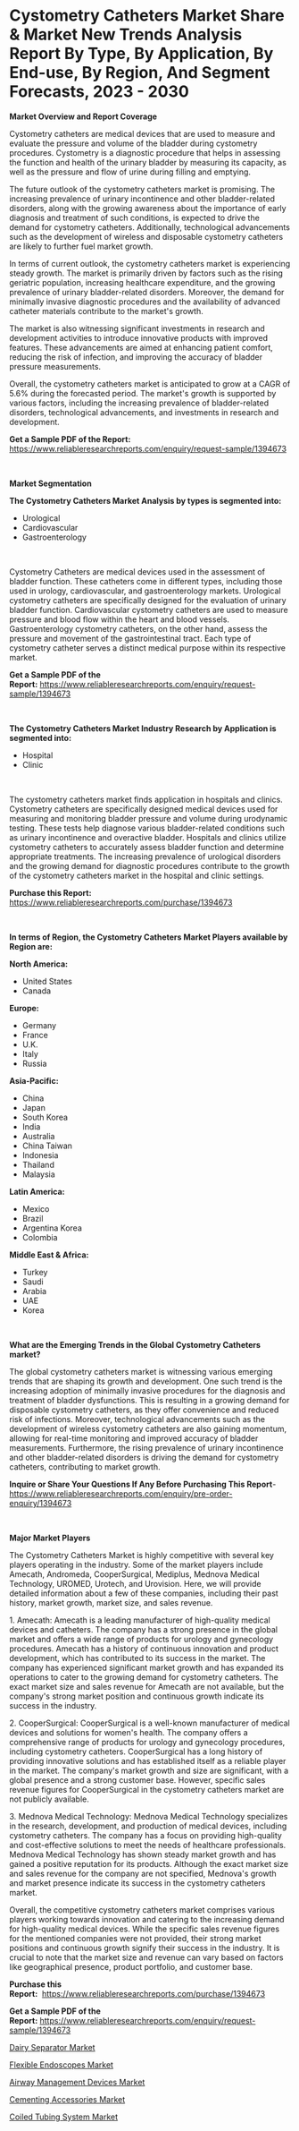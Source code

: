 <p><h1>Cystometry Catheters Market Share & Market New Trends Analysis Report By Type, By Application, By End-use, By Region, And Segment Forecasts, 2023 - 2030</h1></p><p><strong>Market Overview and Report Coverage</strong></p>
<p><p>Cystometry catheters are medical devices that are used to measure and evaluate the pressure and volume of the bladder during cystometry procedures. Cystometry is a diagnostic procedure that helps in assessing the function and health of the urinary bladder by measuring its capacity, as well as the pressure and flow of urine during filling and emptying.</p><p>The future outlook of the cystometry catheters market is promising. The increasing prevalence of urinary incontinence and other bladder-related disorders, along with the growing awareness about the importance of early diagnosis and treatment of such conditions, is expected to drive the demand for cystometry catheters. Additionally, technological advancements such as the development of wireless and disposable cystometry catheters are likely to further fuel market growth.</p><p>In terms of current outlook, the cystometry catheters market is experiencing steady growth. The market is primarily driven by factors such as the rising geriatric population, increasing healthcare expenditure, and the growing prevalence of urinary bladder-related disorders. Moreover, the demand for minimally invasive diagnostic procedures and the availability of advanced catheter materials contribute to the market's growth.</p><p>The market is also witnessing significant investments in research and development activities to introduce innovative products with improved features. These advancements are aimed at enhancing patient comfort, reducing the risk of infection, and improving the accuracy of bladder pressure measurements.</p><p>Overall, the cystometry catheters market is anticipated to grow at a CAGR of 5.6% during the forecasted period. The market's growth is supported by various factors, including the increasing prevalence of bladder-related disorders, technological advancements, and investments in research and development.</p></p>
<p><strong>Get a Sample PDF of the Report:</strong> <a href="https://www.reliableresearchreports.com/enquiry/request-sample/1394673">https://www.reliableresearchreports.com/enquiry/request-sample/1394673</a></p>
<p>&nbsp;</p>
<p><strong>Market Segmentation</strong></p>
<p><strong>The Cystometry Catheters Market Analysis by types is segmented into:</strong></p>
<p><ul><li>Urological</li><li>Cardiovascular</li><li>Gastroenterology</li></ul></p>
<p>&nbsp;</p>
<p><p>Cystometry Catheters are medical devices used in the assessment of bladder function. These catheters come in different types, including those used in urology, cardiovascular, and gastroenterology markets. Urological cystometry catheters are specifically designed for the evaluation of urinary bladder function. Cardiovascular cystometry catheters are used to measure pressure and blood flow within the heart and blood vessels. Gastroenterology cystometry catheters, on the other hand, assess the pressure and movement of the gastrointestinal tract. Each type of cystometry catheter serves a distinct medical purpose within its respective market.</p></p>
<p><strong>Get a Sample PDF of the Report:</strong>&nbsp;<a href="https://www.reliableresearchreports.com/enquiry/request-sample/1394673">https://www.reliableresearchreports.com/enquiry/request-sample/1394673</a></p>
<p>&nbsp;</p>
<p><strong>The Cystometry Catheters Market Industry Research by Application is segmented into:</strong></p>
<p><ul><li>Hospital</li><li>Clinic</li></ul></p>
<p>&nbsp;</p>
<p><p>The cystometry catheters market finds application in hospitals and clinics. Cystometry catheters are specifically designed medical devices used for measuring and monitoring bladder pressure and volume during urodynamic testing. These tests help diagnose various bladder-related conditions such as urinary incontinence and overactive bladder. Hospitals and clinics utilize cystometry catheters to accurately assess bladder function and determine appropriate treatments. The increasing prevalence of urological disorders and the growing demand for diagnostic procedures contribute to the growth of the cystometry catheters market in the hospital and clinic settings.</p></p>
<p><strong>Purchase this Report:</strong>&nbsp; <a href="https://www.reliableresearchreports.com/purchase/1394673">https://www.reliableresearchreports.com/purchase/1394673</a></p>
<p>&nbsp;</p>
<p><strong>In terms of Region, the Cystometry Catheters Market Players available by Region are:</strong></p>
<p>
    <p> <strong> North America: </strong>
        <ul>
            <li>United States</li>
            <li>Canada</li>
        </ul>
        </p> 
    <p> <strong> Europe: </strong>
        <ul>
            <li>Germany</li>
            <li>France</li>
            <li>U.K.</li>
            <li>Italy</li>
            <li>Russia</li>
        </ul>
        </p> 
    <p> <strong> Asia-Pacific: </strong>
        <ul>
            <li>China</li>
            <li>Japan</li>
            <li>South Korea</li>
            <li>India</li>
            <li>Australia</li>
            <li>China Taiwan</li>
            <li>Indonesia</li>
            <li>Thailand</li>
            <li>Malaysia</li>
        </ul>
        </p> 
    <p> <strong> Latin America: </strong>
        <ul>
            <li>Mexico</li>
            <li>Brazil</li>
            <li>Argentina Korea</li>
            <li>Colombia</li>
        </ul>
        </p> 
    <p> <strong> Middle East & Africa: </strong>
        <ul>
            <li>Turkey</li>
            <li>Saudi</li>
            <li>Arabia</li>
            <li>UAE</li>
            <li>Korea</li>
        </ul>
    </p>
    </p>
<p>&nbsp;</p>
<p><strong>What are the Emerging Trends in the Global Cystometry Catheters market?</strong></p>
<p><p>The global cystometry catheters market is witnessing various emerging trends that are shaping its growth and development. One such trend is the increasing adoption of minimally invasive procedures for the diagnosis and treatment of bladder dysfunctions. This is resulting in a growing demand for disposable cystometry catheters, as they offer convenience and reduced risk of infections. Moreover, technological advancements such as the development of wireless cystometry catheters are also gaining momentum, allowing for real-time monitoring and improved accuracy of bladder measurements. Furthermore, the rising prevalence of urinary incontinence and other bladder-related disorders is driving the demand for cystometry catheters, contributing to market growth.</p></p>
<p><strong>Inquire or Share Your Questions If Any Before Purchasing This Report</strong>- <a href="https://www.reliableresearchreports.com/enquiry/pre-order-enquiry/1394673">https://www.reliableresearchreports.com/enquiry/pre-order-enquiry/1394673</a></p>
<p>&nbsp;</p>
<p><strong>Major Market Players</strong></p>
<p><p>The Cystometry Catheters Market is highly competitive with several key players operating in the industry. Some of the market players include Amecath, Andromeda, CooperSurgical, Mediplus, Mednova Medical Technology, UROMED, Urotech, and Urovision. Here, we will provide detailed information about a few of these companies, including their past history, market growth, market size, and sales revenue.</p><p>1. Amecath: Amecath is a leading manufacturer of high-quality medical devices and catheters. The company has a strong presence in the global market and offers a wide range of products for urology and gynecology procedures. Amecath has a history of continuous innovation and product development, which has contributed to its success in the market. The company has experienced significant market growth and has expanded its operations to cater to the growing demand for cystometry catheters. The exact market size and sales revenue for Amecath are not available, but the company's strong market position and continuous growth indicate its success in the industry.</p><p>2. CooperSurgical: CooperSurgical is a well-known manufacturer of medical devices and solutions for women's health. The company offers a comprehensive range of products for urology and gynecology procedures, including cystometry catheters. CooperSurgical has a long history of providing innovative solutions and has established itself as a reliable player in the market. The company's market growth and size are significant, with a global presence and a strong customer base. However, specific sales revenue figures for CooperSurgical in the cystometry catheters market are not publicly available.</p><p>3. Mednova Medical Technology: Mednova Medical Technology specializes in the research, development, and production of medical devices, including cystometry catheters. The company has a focus on providing high-quality and cost-effective solutions to meet the needs of healthcare professionals. Mednova Medical Technology has shown steady market growth and has gained a positive reputation for its products. Although the exact market size and sales revenue for the company are not specified, Mednova's growth and market presence indicate its success in the cystometry catheters market.</p><p>Overall, the competitive cystometry catheters market comprises various players working towards innovation and catering to the increasing demand for high-quality medical devices. While the specific sales revenue figures for the mentioned companies were not provided, their strong market positions and continuous growth signify their success in the industry. It is crucial to note that the market size and revenue can vary based on factors like geographical presence, product portfolio, and customer base.</p></p>
<p><strong>Purchase this Report:</strong>&nbsp;&nbsp;<a href="https://www.reliableresearchreports.com/purchase/1394673">https://www.reliableresearchreports.com/purchase/1394673</a></p>
<p></p>
<p><strong>Get a Sample PDF of the Report:</strong>&nbsp;<a href="https://www.reliableresearchreports.com/enquiry/request-sample/1394673">https://www.reliableresearchreports.com/enquiry/request-sample/1394673</a></p>
<p><p><a href="https://www.linkedin.com/pulse/dairy-separator-market-research-report-provides-thorough-xhz6e/">Dairy Separator Market</a></p><p><a href="https://medium.com/@damorgan64868/flexible-endoscopes-market-size-cagr-trends-2024-2030-9a98625f7476">Flexible Endoscopes Market</a></p><p><a href="https://medium.com/@peterm12562/airway-management-devices-market-size-cagr-trends-2024-2030-ee89aa37a96b">Airway Management Devices Market</a></p><p><a href="https://www.linkedin.com/pulse/cementing-accessories-market-size-share-amp-trends-analysis-1o0fc/">Cementing Accessories Market</a></p><p><a href="https://www.linkedin.com/pulse/coiled-tubing-system-market-size-share-amp-trends-analysis-report-3sfhf/">Coiled Tubing System Market</a></p></p>